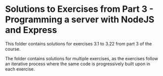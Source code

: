 # Solutions to Exercises from Part 3 - Programming a server with NodeJS and Express

This folder contains solutions for exercises 3.1 to 3.22 from part 3 of the course.

The folder contains solutions for multiple exercises, as the exercises follow an iterative process where the same code is progressively built upon in each exercise.
